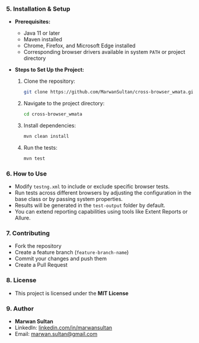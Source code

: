 
### 5. **Installation & Setup**
- **Prerequisites:**
  - Java 11 or later  
  - Maven installed  
  - Chrome, Firefox, and Microsoft Edge installed  
  - Corresponding browser drivers available in system `PATH` or project directory

- **Steps to Set Up the Project:**
  1. Clone the repository:
     ```sh
     git clone https://github.com/MarwanSultan/cross-browser_wmata.git
     ```
  2. Navigate to the project directory:
     ```sh
     cd cross-browser_wmata
     ```
  3. Install dependencies:
     ```sh
     mvn clean install
     ```
  4. Run the tests:
     ```sh
     mvn test
     ```

### 6. **How to Use**
- Modify `testng.xml` to include or exclude specific browser tests.  
- Run tests across different browsers by adjusting the configuration in the base class or by passing system properties.  
- Results will be generated in the `test-output` folder by default.  
- You can extend reporting capabilities using tools like Extent Reports or Allure.

### 7. **Contributing**
- Fork the repository  
- Create a feature branch (`feature-branch-name`)  
- Commit your changes and push them  
- Create a Pull Request  

### 8. **License**
- This project is licensed under the **MIT License**

### 9. **Author**
- **Marwan Sultan**  
- LinkedIn: [linkedin.com/in/marwansultan](https://www.linkedin.com/in/marwansultan/)  
- Email: marwan.sultan@gmail.com
